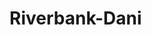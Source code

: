 # Riverbank-Dani
<!-- I'm also going to put my name here just in case
Dani Wilson 
It's also in index.php -->